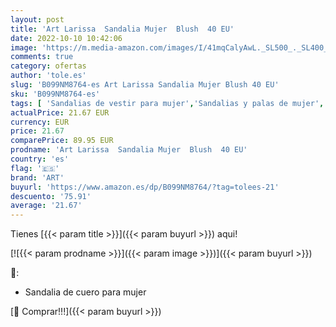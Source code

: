```yaml
---
layout: post
title: 'Art Larissa  Sandalia Mujer  Blush  40 EU'
date: 2022-10-10 10:42:06
image: 'https://m.media-amazon.com/images/I/41mqCalyAwL._SL500_._SL400_.jpg'
comments: true
category: ofertas
author: 'tole.es'
slug: 'B099NM8764-es Art Larissa Sandalia Mujer Blush 40 EU'
sku: 'B099NM8764-es'
tags: [ 'Sandalias de vestir para mujer','Sandalias y palas de mujer','Zapatos','Zapatos para mujer','Zapatos y complementos','art','sandalia','🇪🇸', ]
actualPrice: 21.67 EUR
currency: EUR
price: 21.67
comparePrice: 89.95 EUR
prodname: 'Art Larissa  Sandalia Mujer  Blush  40 EU'
country: 'es'
flag: '🇪🇸'
brand: 'ART'
buyurl: 'https://www.amazon.es/dp/B099NM8764/?tag=tolees-21'
descuento: '75.91'
average: '21.67'
---
```


Tienes [{{< param title >}}]({{< param buyurl >}}) aqui!

[![{{< param prodname >}}]({{< param image >}})]({{< param buyurl >}})

🔎:

- Sandalia de cuero para mujer

[🛒 Comprar!!!]({{< param buyurl >}})
